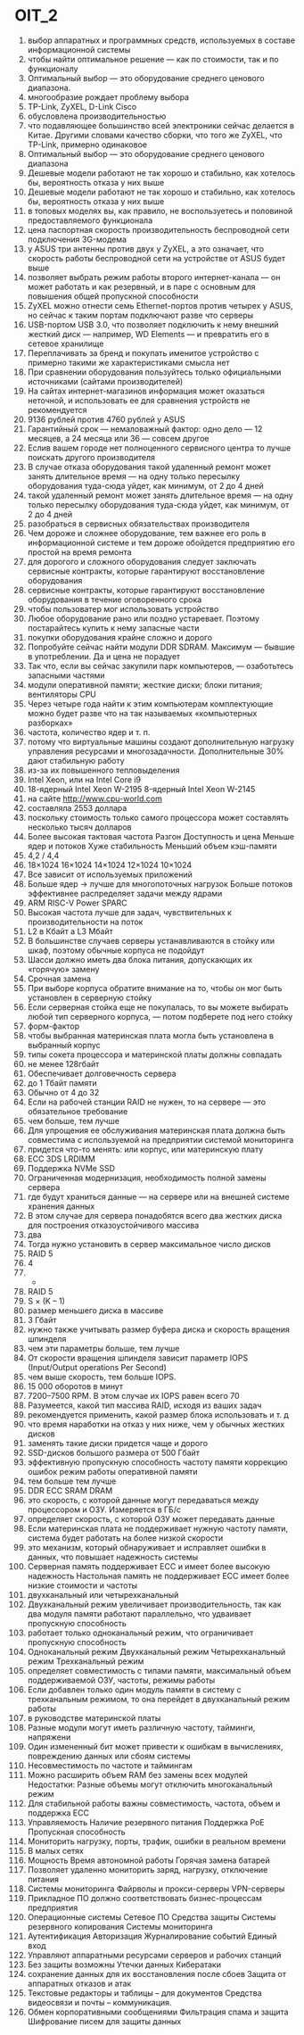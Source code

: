 # OIT_2
1. выбор аппаратных и программных средств, используемых в составе информационной системы
2. чтобы найти оптимальное решение — как по стоимости, так и по функционалу
3. Оптимальный выбор — это оборудование среднего ценового диапазона.
4. многообразие рождает проблему выбора
5. TP-Link, ZyXEL, D-Link Cisco
6. обусловлена производительностью
7. что подавляющее большинство всей электроники сейчас делается в Китае. Другими словами качество сборки, что того же ZyXEL, что TP-Link, примерно одинаковое
8. Оптимальный выбор — это оборудование среднего ценового диапазона
9. Дешевые модели работают не так хорошо и стабильно, как хотелось бы, вероятность отказа у них выше
10. Дешевые модели работают не так хорошо и стабильно, как хотелось бы, вероятность отказа у них выше
11. в топовых моделях вы, как правило, не воспользуетесь и половиной предоставляемого функционала
12. цена паспортная скорость  производительность беспроводной сети подключения 3G-модема
13. у ASUS три антенны против двух у ZyXEL, а это означает, что скорость работы беспроводной сети на устройстве от ASUS будет выше
14. позволяет выбрать режим работы второго интернет-канала — он может работать и как резервный, и в паре с основным для повышения общей пропускной способности
15. ZyXEL можно отнести семь Ethernet-портов против четырех у ASUS, но сейчас к таким портам подключают разве что серверы
16. USB-портом USB 3.0, что позволяет подключить к нему внешний жесткий диск — например, WD Elements — и превратить его в сетевое хранилище
17. Переплачивать за бренд и покупать именитое устройство с примерно такими же характеристиками смысла нет
18. При сравнении оборудования пользуйтесь только официальными источниками (сайтами производителей)
19. На сайтах интернет-магазинов информация может оказаться неточной, и использовать ее для сравнения устройств не рекомендуется
20. 9136 рублей против 4760 рублей у ASUS
21. Гарантийный срок — немаловажный фактор: одно дело — 12 месяцев, а 24 месяца или 36 — совсем другое
22. Еслив вашем городе нет полноценного сервисного центра то лучше поискать другого производителя
23. В случае отказа оборудования такой удаленный ремонт может занять длительное время — на одну только пересылку оборудования туда-сюда уйдет, как минимум, от 2 до 4 дней
24. такой удаленный ремонт может занять длительное время — на одну только пересылку оборудования туда-сюда уйдет, как минимум, от 2 до 4 дней
25. разобраться в сервисных обязательствах производителя
26. Чем дороже и сложнее оборудование, тем важнее его роль в информационной системе и тем дороже обойдется предприятию его простой на время ремонта
27. для дорогого и сложного оборудования следует заключать сервисные контракты, которые гарантируют восстановление оборудования
28. сервисные контракты, которые гарантируют восстановление оборудования в течение оговоренного срока
29. чтобы пользоватер мог использовать устройство
30. Любое оборудование рано или поздно устаревает. Поэтому постарайтесь купить к нему запасные части
31. покупки оборудования крайне сложно и дорого
32. Попробуйте сейчас найти модули DDR SDRAM. Максимум — бывшие в употреблении. Да и цена не порадует
33. Так что, если вы сейчас закупили парк компьютеров, — озаботьтесь запасными частями
34. модули оперативной памяти; жесткие диски; блоки питания; вентиляторы CPU
35. Через четыре года найти к этим компьютерам комплектующие можно будет разве что на так называемых «компьютерных разборках»
36. частота, количество ядер и т. п.
37. потому что виртуальные машины создают дополнительную нагрузку управления ресурсами и многозадачности. Дополнительные 30% дают стабильную работу
38. из-за их повышенного тепловыделения
39. Intel Xeon, или на Intel Core i9
40. 18-ядерный Intel Xeon W-2195 8-ядерный Intel Xeon W-2145
41. на сайте http://www.cpu-world.com
42. составляла 2553 доллара
43. поскольку стоимость только самого процессора может составлять несколько тысяч долларов
44. Более высокая тактовая частота Разгон  Доступность и цена Меньше ядер и потоков Хуже стабильность Меньший объем кэш-памяти
45. 4,2 / 4,4
46. 18×1024 16×1024 14×1024 12×1024 10×1024
47. Все зависит от используемых приложений
48. Больше ядер → лучше для многопоточных нагрузок Больше потоков эффективнее распределяет задачи между ядрами
49. ARM RISC-V Power SPARC
50. Высокая частота лучше для задач, чувствительных к производительности на поток
51. L2 в Кбайт а L3 Мбайт
52. В большинстве случаев серверы устанавливаются в стойку или шкаф, поэтому обычные корпуса не подойдут
53. Шасси должно иметь два блока питания, допускающих их «горячую» замену
54. Срочная замена
55. При выборе корпуса обратите внимание на то, чтобы он мог быть установлен в серверную стойку
56. Если серверная стойка еще не покупалась, то вы можете выбирать любой тип серверного корпуса, — потом подберете под него стойку
57. форм-фактор
58. чтобы выбранная материнская плата могла быть установлена в выбранный корпус
59. типы сокета процессора и материнской платы должны совпадать
60. не менее 128гбайт
61. Обеспечивает долговечность сервера
62. до 1 Тбайт памяти
63. Обычно от 4 до 32
64. Если на рабочей станции RAID не нужен, то на сервере — это обязательное требование
65. чем больше, тем лучше
66. Для упрощения ее обслуживания материнская плата должна быть совместима с используемой на предприятии системой мониторинга
67. придется что-то менять: или корпус, или материнскую плату
68. ECC 3DS LRDIMM
69. Поддержка NVMe SSD
70. Ограниченная модернизация, необходимость полной замены сервера
71. где будут храниться данные — на сервере или на внешней системе хранения данных
72. В этом случае для сервера понадобятся всего два жестких диска для построения отказоустойчивого массива
73. два
74. Тогда нужно установить в сервер максимальное число дисков
75. RAID 5
76. 4
77. +
78. RAID 5
79. S × (K – 1)
80. размер меньшего диска в массиве
81. 3 Гбайт
82. нужно также учитывать размер буфера диска и скорость вращения шпинделя
83. чем эти параметры больше, тем лучше
84. От скорости вращения шпинделя зависит параметр IOPS (Input/Output operations Per Second)
85. чем выше скорость, тем больше IOPS.
86. 15 000 оборотов в минут
87. 7200–7500 RPM. В этом случае их IOPS равен всего 70
88. Разумеется, какой тип массива RAID, исходя из ваших задач
89. рекомендуется применить, какой размер блока использовать и т. д
90. что время наработки на отказ у них ниже, чем у обычных жестких дисков
91. заменять такие диски придется чаще и дорого
92. SSD-дисков большого размера от 500 Гбайт
93. эффективную пропускную способность частоту памяти коррекцию ошибок режим работы оперативной памяти
94. тем больше тем лучше
95. DDR ECC  SRAM DRAM
96. это скорость, с которой данные могут передаваться между процессором и ОЗУ. Измеряется в ГБ/с
97. определяет скорость, с которой ОЗУ может передавать данные
98. Если материнская плата не поддерживает нужную частоту памяти, система будет работать на более низкой скорости
99. это механизм, который обнаруживает и исправляет ошибки в данных, что повышает надежность системы
100. Серверная память поддерживает ECC и имеет более высокую надежность Настольная память не поддерживает ECC имеет более низкие стоимости и частоты
101. двухканальный или четырехканальный
102. Двухканальный режим увеличивает производительность, так как два модуля памяти работают параллельно, что удваивает пропускную способность
103. работает только одноканальный режим, что ограничивает пропускную способность
104. Одноканальный режим Двухканальный режим Четырехканальный режим Трехканальный режим
105. определяет совместимость с типами памяти, максимальный объем поддерживаемой ОЗУ, частоты, режимы работы
106. Если добавлен только один модуль памяти в систему с трехканальным режимом, то она перейдет в двухканальный режим работы
107. в руководстве материнской платы
108. Разные модули могут иметь различную частоту, тайминги, напряжени
109. Один измененный бит может привести к ошибкам в вычислениях, повреждению данных или сбоям системы
110. Несовместимость по частоте и таймингам
111. Можно расширить объем RAM без замены всех модулей Недостатки: Разные объемы могут отключить многоканальный режим
112. Для стабильной работы важны совместимость, частота, объем и поддержка ECC
113. Управляемость Наличие резервного питания Поддержка PoE Пропускная способность
114. Мониторить нагрузку, порты, трафик, ошибки в реальном времени
115. В малых сетях
116. Мощность Время автономной работы Горячая замена батарей
117. Позволяет удаленно мониторить заряд, нагрузку, отключение питания
118. Системы мониторинга Файрволы и прокси-серверы VPN-серверы
119. Прикладное ПО должно соответствовать бизнес-процессам предприятия
120. Операционные системы Сетевое ПО Средства защиты Системы резервного копирования Системы мониторинга
121. Аутентификация Авторизация Журналирование событий Единый вход
122. Управляют аппаратными ресурсами серверов и рабочих станций
123. Без защиты возможны Утечки данных Кибератаки
124. сохранение данных для их восстановления после сбоев Защита от аппаратных отказов и атак
125. Текстовые редакторы и таблицы – для документов Средства видеосвязи и почты  – коммуникация.
126. Обмен корпоративными сообщениями Фильтрация спама и защита Шифрование писем для защиты данных
